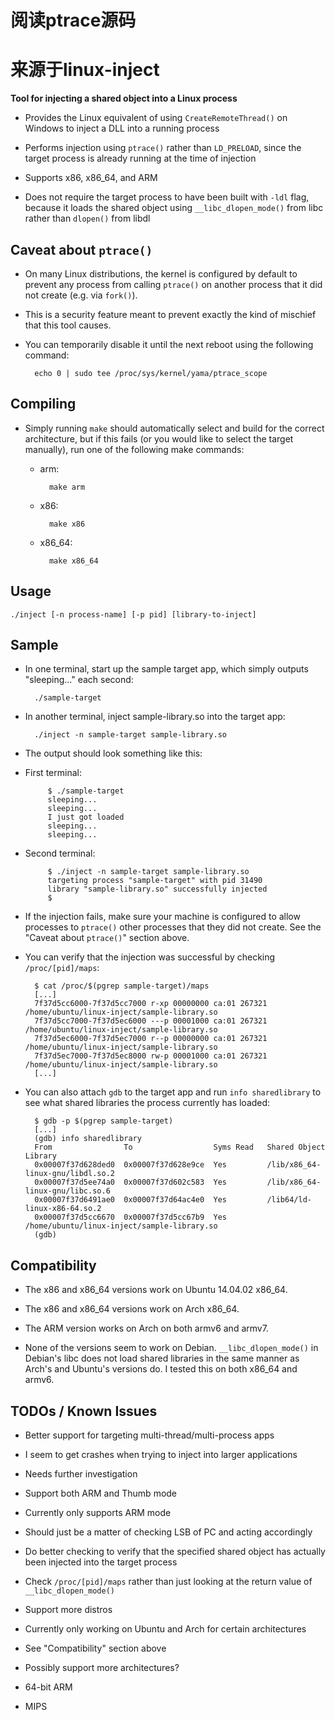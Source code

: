 # 阅读ptrace源码

# 来源于linux-inject
**Tool for injecting a shared object into a Linux process**

* Provides the Linux equivalent of using `CreateRemoteThread()` on Windows to inject a DLL into a running process

* Performs injection using `ptrace()` rather than `LD_PRELOAD`, since the target process is already running at the time of injection

* Supports x86, x86_64, and ARM

* Does not require the target process to have been built with `-ldl` flag, because it loads the shared object using `__libc_dlopen_mode()` from libc rather than `dlopen()` from libdl

## Caveat about `ptrace()`

* On many Linux distributions, the kernel is configured by default to prevent any process from calling `ptrace()` on another process that it did not create (e.g. via `fork()`).

* This is a security feature meant to prevent exactly the kind of mischief that this tool causes.

* You can temporarily disable it until the next reboot using the following command:

        echo 0 | sudo tee /proc/sys/kernel/yama/ptrace_scope

## Compiling

* Simply running `make` should automatically select and build for the correct architecture, but if this fails (or you would like to select the target manually), run one of the following make commands:

    * arm:

            make arm

    * x86:

            make x86

    * x86_64:

            make x86_64

## Usage

    ./inject [-n process-name] [-p pid] [library-to-inject]

## Sample

* In one terminal, start up the sample target app, which simply outputs "sleeping..." each second:

        ./sample-target

* In another terminal, inject sample-library.so into the target app:

        ./inject -n sample-target sample-library.so

*  The output should look something like this:

 * First terminal:

            $ ./sample-target
            sleeping...
            sleeping...
            I just got loaded
            sleeping...
            sleeping...

 * Second terminal:

            $ ./inject -n sample-target sample-library.so
            targeting process "sample-target" with pid 31490
            library "sample-library.so" successfully injected
            $

* If the injection fails, make sure your machine is configured to allow processes to `ptrace()` other processes that they did not create. See the "Caveat about `ptrace()`" section above.

* You can verify that the injection was successful by checking `/proc/[pid]/maps`:

        $ cat /proc/$(pgrep sample-target)/maps
        [...]
        7f37d5cc6000-7f37d5cc7000 r-xp 00000000 ca:01 267321                     /home/ubuntu/linux-inject/sample-library.so
        7f37d5cc7000-7f37d5ec6000 ---p 00001000 ca:01 267321                     /home/ubuntu/linux-inject/sample-library.so
        7f37d5ec6000-7f37d5ec7000 r--p 00000000 ca:01 267321                     /home/ubuntu/linux-inject/sample-library.so
        7f37d5ec7000-7f37d5ec8000 rw-p 00001000 ca:01 267321                     /home/ubuntu/linux-inject/sample-library.so
        [...]

* You can also attach `gdb` to the target app and run `info sharedlibrary` to see what shared libraries the process currently has loaded:

        $ gdb -p $(pgrep sample-target)
        [...]
        (gdb) info sharedlibrary
        From                To                  Syms Read   Shared Object Library
        0x00007f37d628ded0  0x00007f37d628e9ce  Yes         /lib/x86_64-linux-gnu/libdl.so.2
        0x00007f37d5ee74a0  0x00007f37d602c583  Yes         /lib/x86_64-linux-gnu/libc.so.6
        0x00007f37d6491ae0  0x00007f37d64ac4e0  Yes         /lib64/ld-linux-x86-64.so.2
        0x00007f37d5cc6670  0x00007f37d5cc67b9  Yes         /home/ubuntu/linux-inject/sample-library.so
        (gdb)

## Compatibility

* The x86 and x86_64 versions work on Ubuntu 14.04.02 x86_64.

* The x86 and x86_64 versions work on Arch x86_64.

* The ARM version works on Arch on both armv6 and armv7.

* None of the versions seem to work on Debian. `__libc_dlopen_mode()` in Debian's libc does not load shared libraries in the same manner as Arch's and Ubuntu's versions do. I tested this on both x86_64 and armv6.

## TODOs / Known Issues

* Better support for targeting multi-thread/multi-process apps
 * I seem to get crashes when trying to inject into larger applications
 * Needs further investigation

* Support both ARM and Thumb mode
 * Currently only supports ARM mode
 * Should just be a matter of checking LSB of PC and acting accordingly

* Do better checking to verify that the specified shared object has actually been injected into the target process
 * Check `/proc/[pid]/maps` rather than just looking at the return value of `__libc_dlopen_mode()`

* Support more distros
 * Currently only working on Ubuntu and Arch for certain architectures
 * See "Compatibility" section above

* Possibly support more architectures?
 * 64-bit ARM
 * MIPS
